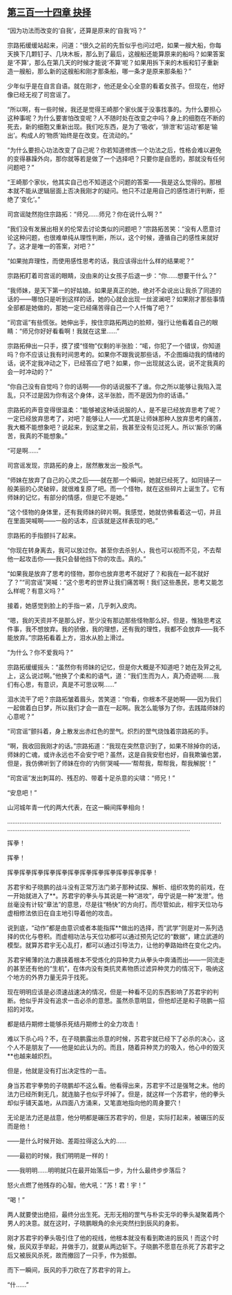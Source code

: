 ## [第三百一十四章 抉择](https://www.xxbiquge.com/11_11207/9186766.html)


  “因为功法而改变的‘自我’，还算是原来的‘自我’吗？”

  宗路拓缓缓站起来，问道：“很久之前的先哲似乎也问过吧，如果一艘大船，你每天换下几颗钉子、几块木板，那么到了最后，这艘船还能算原来的船吗？如果答案是‘不算’，那么在第几天的时候才能说‘不算’呢？如果用拆下来的木板和钉子重新造一艘船，那么新的这艘船和刚才那条船，哪一条才是原来那条船？”

  少年似乎是在自言自语。就在刚才，他还是全心全意的看着女孩子。但现在，他好像已经无视了司宫谣了。

  “所以啊，有一些时候，我还是觉得王崎那个家伙属于没事找事的。为什么要担心这种事呢？为什么要害怕改变呢？人不随时处在改变之中吗？身上的细胞在不断的死去，新的细胞又重新出现。我们吃东西，是为了‘吸收’，‘排泄’和‘运动’都是‘输出’。构成人的‘物质’始终是在改变。在流动的。”

  “为什么要担心功法改变了自己呢？你若知道修炼一个功法之后，性格会难以避免的变得暴躁外向，那你就等若是做了一个选择吧？只要你是自愿的，那就没有任何问题吧？”

  “王崎那个家伙，他其实自己也不知道这个问题的答案——我是这么觉得的。那根本就不能从逻辑层面上否决我刚才的疑问。他只不过是用自己的感性进行判断，拒绝了‘变化’。”

  司宫谣陡然抱住宗路拓：“师兄……师兄？你在说什么啊？”

  “我们没有发展出相关的伦常去讨论类似的问题吧？”宗路拓苦笑：“没有人愿意讨论这种问题，也很难单纯从理性判断，所以，这个时候，遵循自己的感性来就好了。这才是唯一的答案，对吧？”

  “如果抛弃理性，而使用感性思考的话，我应该得出什么样的结果呢？”

  宗路拓盯着司宫谣的眼睛，没由来的让女孩子后退一步：“你……想要干什么？”

  “我师妹，是天下第一的好姑娘。如果是真正的她，绝对不会说出让我杀了同道的话的——哪怕只是听到这样的话，她的心就会出现一丝波澜吧？如果刚才那些事情全部都是她做的，那她一定已经痛苦得自己一个人忏悔了吧？”

  “司宫谣”有些慌张。她伸出手，按住宗路拓两边的脸颊，强行让他看着自己的眼睛：“师兄你好好看看啊！我就在这里……”

  宗路拓伸出一只手，摸了摸“怪物”仅剩的半张脸：“喏，你犯了一个错误，你知道吗？你不应该让我有时间思考的。如果你不跟我说那些话，不企图煽动我的情绪的话，说不定我冲动之下，已经答应了吧？如果，你一出现就这么说，说不定我真的会一时冲动的？”

  “你自己没有自觉吗？你的话啊——你的话说服不了谁。你之所以能够让我陷入混乱，只不过是因为你有这个身体，这半张脸，而不是因为你的话语。”

  宗路拓的声音变得很温柔：“能够被这种话说服的人，是不是已经放弃思考了呢？一定已经放弃思考了，对吧？能够让人——尤其是让师妹那种人放弃思考的痛苦，我大概不能想象吧？说起来，到这里之前，我甚至没有见过死人。所以‘厮杀’的痛苦，我真的不能想象。”

  “可是啊……”

  司宫谣发现，宗路拓的身上，居然散发出一股杀气。

  “师妹在放弃了自己的心灵之后——就在那一个瞬间，她就已经死了。如同镜子一般美丽的心灵破碎，就很难复原了吧。而一个怪物，就在这些碎片上诞生了。它有师妹的记忆，有部分的情感，但是它不是她。”

  “这个怪物的身体里，还有我师妹的碎片啊。我感觉，她就仿佛看着这一切，并且在里面哭喊啊——一般的话本，应该就是这样表现的吧。”

  宗路拓的手指颤抖了起来。

  “你现在转身离去，我可以放过你。甚至你去杀别人，我也可以视而不见，不去帮他一起攻击你——我只会替他挡下你的攻击。真的。”

  “如果我是放弃了思考的怪物，那你也放弃思考不就好了？和我在一起不就好了？”“司宫谣”哭喊：“这个思考的世界让我们痛苦啊！我们这些愚民，思考又能怎么样呢？有意义吗？”

  接着，她感觉到脸上的手指一紧，几乎刺入皮肉。

  “嗯，我的天资并不是那么好，至少没有那边那些怪物那么好。但是，惟独思考这件事，我不想放弃。我的骄傲，我的理想，还有我的理性，我都不会放弃——我不能放弃。”宗路拓看着上方，泪水从脸上滑过。

  “为什么？你不爱我吗？”

  宗路拓缓缓摇头：“虽然你有师妹的记忆，但是你大概是不知道吧？她在及笄之礼上，这么说过啊。”他换了个柔和的语气，道：“我们生而为人，真乃奇迹啊……我们有心思，有意识，真是不可思议啊……”

  泪水流干了吧？宗路拓皱着眉头，苦笑道：“你看，你根本不是她啊——因为我们一起做着白日梦，所以我们才会一直在一起啊。我怎么能够为了你，去践踏师妹的心意呢？”

  “司宫谣”颤抖着，身上散发出赤红色的罡气。炽烈的罡气烧蚀着宗路拓的手。

  “啊，我收回我刚才的话。”宗路拓道：“我现在突然意识到了，如果不除掉你的话，师妹的亡魂，或许永远也不会安宁吧？虽然，这是自我安慰也好，自我欺骗也罢，但是，我仿佛听到了师妹在你的‘内侧’哭喊——‘帮帮我，帮帮我，帮我解脱’！”

  “司宫谣”发出刺耳的、残忍的、带着十足杀意的尖啸：“师兄！”

  “安息吧！”

  山河城年青一代的两大代表，在这一瞬间挥拳相向！

  …………………………………………………………………………………………………………………………………………………………………………………………………………

  挥拳！

  挥拳！

  挥拳挥拳挥拳挥拳挥拳挥拳挥拳挥拳挥拳挥拳挥拳挥拳！

  苏君宇和子晓鹏的战斗没有正常万法门弟子那种试探、解析、组织攻势的前戏，在一开始就进入了**。苏君宇的拳头与其说是一种“进攻”，毋宁说是一种“发泄”。他丝毫没有计较“章法”的意思，尽是往“畅快”的方向打。而尽管如此，相宇天位功与虚相修法依旧在自主地引导着他的攻击。

  说到底，“动作”都是由意识或者本能指挥**做出的选择，而“武学”则是对一系列选择的优化与卷积。而虚相功法与天位功都可以通过预先记忆的“数据”，建立武道的模型。就算苏君宇无心乱打，都可以通过引导法力，让他的拳路始终在变化之内。

  苏君宇稀薄的法力裹挟着根本不受炼化的异种灵力从拳头中奔涌而出——一同流走的甚至还有他的“生机”，在体内没有类抗灵素物质过滤异种灵力的情况下，吸纳这个地方的外界力量无异于找死。

  现在明明应该是必须速战速决的情况，但是一种看不见的东西影响了苏君宇的判断。他似乎并没有追求一击必杀的意思。虽然杀意明显，但他却还是和子晓鹏一招招的对攻。

  都是结丹期修士能够杀死结丹期修士的全力攻击！

  难以下杀心吗？不，在子晓鹏露出杀意的时候，苏君宇就已经下了必杀的决心，这个人不是朋友了——他是如此认为的。而且，随着异种灵力的吸入，他心中的毁灭**也越来越炽烈。

  但是，他就是没有打出决定性的一击。

  身当苏君宇拳势的子晓鹏却不这么看。他看得出来，苏君宇不过是强弩之末。他的法力已经所剩无几，就连脑子也似乎坏掉了。但是，就这样一个苏君宇，他的拳头却似乎铺天盖地，从四面八方涌来，又笔直地指向他的周身要穴！

  无论是法力还是战意，他分明都是碾压苏君宇的，但是，实际打起来，被碾压的反而是他！

  ——是什么时候开始、差距拉得这么大的……

  ——最初的时候，我们明明是一样的！

  ——我明明……明明就只在最开始落后一步，为什么最终步步落后？

  怒火点燃了他残存的心智。他大吼：“苏！君！宇！”

  “喝！”

  两人就要使出绝招，最终分出生死。无形无相的罡气与朴实无华的拳头凝聚着两个男人的决意。就在这时，子晓鹏眼角的余光突然扫到辰风的身影。

  刚才苏君宇的拳头吸引住了他的视线，他根本就没有看到欺进的辰风！而这个时候，辰风双手举起，并做手刀，就要从两边斩下。子晓鹏不愿意在杀死了苏君宇之后又被辰风杀死，故而撤回了一只手，作为抵御。

  而下一瞬间，辰风的手刀砍在了苏君宇的背上。

  “什……”
